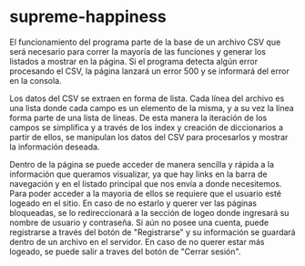 # supreme-happiness

El funcionamiento del programa parte de la base de un archivo CSV que será necesario para correr la mayoría de las funciones y generar los listados a mostrar en la página. Si el programa detecta algún error procesando el CSV, la página lanzará un error 500 y se informará del error en la consola.

Los datos del CSV se extraen en forma de lista. Cada línea del archivo es una lista donde cada campo es un elemento de la misma, y a su vez la línea forma parte de una lista de líneas. De esta manera la iteración de los campos se simplifica y a través de los index y creación de diccionarios a partir de ellos, se manipulan los datos del CSV para procesarlos y mostrar la información deseada.

Dentro de la página se puede acceder de manera sencilla y rápida a la información que queramos visualizar, ya que hay links en la barra de navegación y en el listado principal que nos envía a donde necesitemos. Para poder acceder a la mayoria de ellos se requiere que el usuario esté logeado en el sitio. En caso de no estarlo y querer ver las páginas bloqueadas, se lo redireccionará a la sección de logeo donde ingresará su nombre de usuario y contraseña. Si aún no posee una cuenta, puede registrarse a través del botón de "Registrarse" y su información se guardará dentro de un archivo en el servidor. En caso de no querer estar más logeado, se puede salir a traves del botón de "Cerrar sesión".
